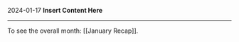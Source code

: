 2024-01-17
__Insert Content Here__
_______________________
To see the overall month: [[January Recap]].